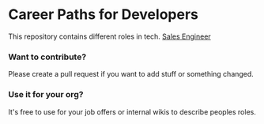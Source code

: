 # Career Paths for Developers
This repository contains different roles in tech.
[Sales Engineer](../main/Customer%20Roles/Sales%20Engineer.md)

### Want to contribute?
Please create a pull request if you want to add stuff or something changed.
### Use it for your org?
It's free to use for your job offers or internal wikis to describe peoples roles.
